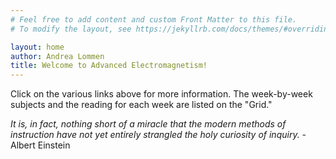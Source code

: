 ```yaml
---
# Feel free to add content and custom Front Matter to this file.
# To modify the layout, see https://jekyllrb.com/docs/themes/#overriding-theme-defaults

layout: home
author: Andrea Lommen
title: Welcome to Advanced Electromagnetism!
---
```


Click on the various links above for more information.  The week-by-week subjects and the reading for each
week are listed on the "Grid."

_It is, in fact, nothing short of a miracle that the modern methods of instruction have not yet entirely strangled the holy curiosity of inquiry._ - Albert Einstein
